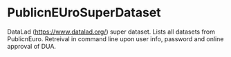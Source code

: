 # PublicnEUroSuperDataset

DataLad (https://www.datalad.org/) super dataset. Lists all datasets from PublicnEuro. Retreival in command line upon user info, password and online approval of DUA.

